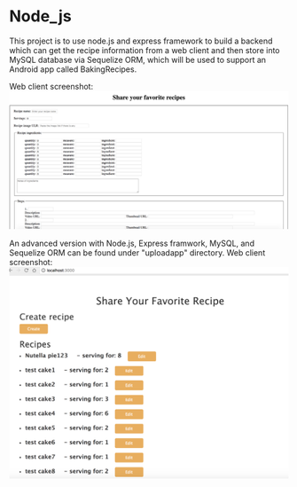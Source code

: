 # Node_js

This project is to use node.js and express framework to build a backend which can get the recipe information from a web client and then store into MySQL database via Sequelize ORM, which will be used to support an Android app called BakingRecipes.



Web client screenshot:
![alt text](https://github.com/JunFXian/Node_js/blob/master/Screen%20Shot%202018-01-16%20at%203.35.36%20PM.png)


An advanced version with Node.js, Express framwork, MySQL, and Sequelize ORM can be found under "uploadapp" directory.
Web client screenshot:
![alt text](https://github.com/JunFXian/Node_js/blob/master/Screen%20Shot%202018-01-16%20at%203.42.32%20PM.png)
